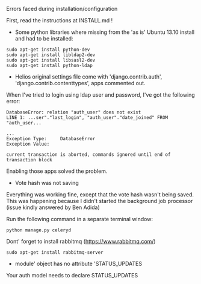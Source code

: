 Errors faced during installation/configuration

First, read the instructions at INSTALL.md !

* Some python libraries where missing from the 'as is' Ubuntu 13.10 install and had to be installed:

````
sudo apt-get install python-dev
sudo apt-get install libldap2-dev
sudo apt-get install libsasl2-dev
sudo apt-get install python-ldap
````

* Helios original settings file come with 
    'django.contrib.auth',
    'django.contrib.contenttypes',
apps commented out.

When I've tried to login using ldap user and password, I've got the following error:

```
DatabaseError: relation "auth_user" does not exist
LINE 1: ...ser"."last_login", "auth_user"."date_joined" FROM "auth_user...

...
Exception Type:     DatabaseError
Exception Value: 	

current transaction is aborted, commands ignored until end of transaction block
```
Enabling those apps solved the problem.

* Vote hash was not saving

Everything was working fine, except that the vote hash wasn't being saved.  This was happening because I didn't started the background job processor (issue kindly answered by Ben Adida)

Run the following command in a separate terminal window:

````
python manage.py celeryd
````

Dont' forget to install rabbitmq (https://www.rabbitmq.com/)

````
sudo apt-get install rabbitmq-server
````

* module' object has no attribute 'STATUS_UPDATES

Your auth model needs to declare STATUS_UPDATES